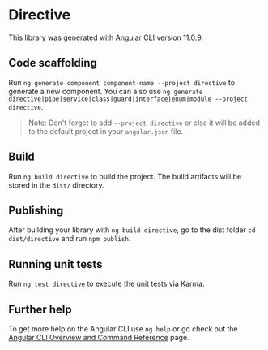 # Directive

This library was generated with [Angular CLI](https://github.com/angular/angular-cli) version 11.0.9.

## Code scaffolding

Run `ng generate component component-name --project directive` to generate a new component. You can also use `ng generate directive|pipe|service|class|guard|interface|enum|module --project directive`.
> Note: Don't forget to add `--project directive` or else it will be added to the default project in your `angular.json` file. 

## Build

Run `ng build directive` to build the project. The build artifacts will be stored in the `dist/` directory.

## Publishing

After building your library with `ng build directive`, go to the dist folder `cd dist/directive` and run `npm publish`.

## Running unit tests

Run `ng test directive` to execute the unit tests via [Karma](https://karma-runner.github.io).

## Further help

To get more help on the Angular CLI use `ng help` or go check out the [Angular CLI Overview and Command Reference](https://angular.io/cli) page.
